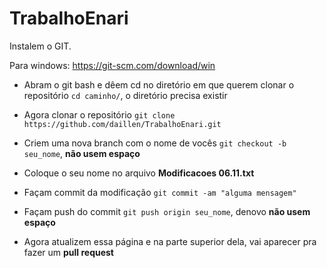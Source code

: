 # TrabalhoEnari

Instalem o GIT. 

Para windows: https://git-scm.com/download/win

- Abram o git bash e dêem cd no diretório em que querem clonar o repositório ``cd caminho/``, o diretório precisa existir

- Agora clonar o repositório ``git clone https://github.com/daillen/TrabalhoEnari.git``

- Criem uma nova branch com o nome de vocês ``git checkout -b seu_nome``, **não usem espaço**

- Coloque o seu nome no arquivo **Modificacoes 06.11.txt**

- Façam commit da modificação ``git commit -am "alguma mensagem"``

- Façam push do commit ``git push origin seu_nome``, denovo **não usem espaço**

- Agora atualizem essa página e na parte superior dela, vai aparecer pra fazer um **pull request**
